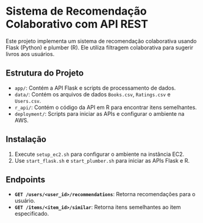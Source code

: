 # Sistema de Recomendação Colaborativo com API REST

Este projeto implementa um sistema de recomendação colaborativa usando Flask (Python) e plumber (R). Ele utiliza filtragem colaborativa para sugerir livros aos usuários.

## Estrutura do Projeto
- `app/`: Contém a API Flask e scripts de processamento de dados.
- `data/`: Contém os arquivos de dados `Books.csv`, `Ratings.csv` e `Users.csv`.
- `r_api/`: Contém o código da API em R para encontrar itens semelhantes.
- `deployment/`: Scripts para iniciar as APIs e configurar o ambiente na AWS.

## Instalação
1. Execute `setup_ec2.sh` para configurar o ambiente na instância EC2.
2. Use `start_flask.sh` e `start_plumber.sh` para iniciar as APIs Flask e R.

## Endpoints
- **`GET /users/<user_id>/recommendations`**: Retorna recomendações para o usuário.
- **`GET /items/<item_id>/similar`**: Retorna itens semelhantes ao item especificado.
